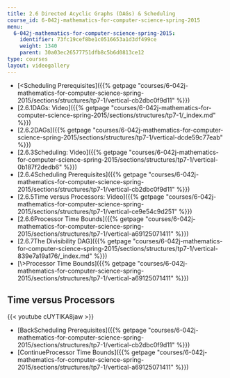 ```yaml
---
title: 2.6 Directed Acyclic Graphs (DAGs) & Scheduling
course_id: 6-042j-mathematics-for-computer-science-spring-2015
menu:
  6-042j-mathematics-for-computer-science-spring-2015:
    identifier: 73fc19cef8be1c0516653a1d3df499ce
    weight: 1340
    parent: 30a03ec26577751dfb8c5b6d0813ce12
type: courses
layout: videogallery
---
```

*   [<Scheduling Prerequisites]({{% getpage "courses/6-042j-mathematics-for-computer-science-spring-2015/sections/structures/tp7-1/vertical-cb2dbc0f9d11" %}})
*   [2.6.1DAGs: Video]({{% getpage "courses/6-042j-mathematics-for-computer-science-spring-2015/sections/structures/tp7-1/_index.md" %}})
*   [2.6.2DAGs]({{% getpage "courses/6-042j-mathematics-for-computer-science-spring-2015/sections/structures/tp7-1/vertical-dcde59c77eab" %}})
*   [2.6.3Scheduling: Video]({{% getpage "courses/6-042j-mathematics-for-computer-science-spring-2015/sections/structures/tp7-1/vertical-0b187f2dedb6" %}})
*   [2.6.4Scheduling Prerequisites]({{% getpage "courses/6-042j-mathematics-for-computer-science-spring-2015/sections/structures/tp7-1/vertical-cb2dbc0f9d11" %}})
*   [2.6.5Time versus Processors: Video]({{% getpage "courses/6-042j-mathematics-for-computer-science-spring-2015/sections/structures/tp7-1/vertical-ce9e54c9d251" %}})
*   [2.6.6Processor Time Bounds]({{% getpage "courses/6-042j-mathematics-for-computer-science-spring-2015/sections/structures/tp7-1/vertical-a69125071411" %}})
*   [2.6.7The Divisibility DAG]({{% getpage "courses/6-042j-mathematics-for-computer-science-spring-2015/sections/structures/tp7-1/vertical-839e7a19a176/_index.md" %}})
*   [\\>Processor Time Bounds]({{% getpage "courses/6-042j-mathematics-for-computer-science-spring-2015/sections/structures/tp7-1/vertical-a69125071411" %}})

Time versus Processors
----------------------

{{< youtube cUYTlKA8jaw >}}

*   [BackScheduling Prerequisites]({{% getpage "courses/6-042j-mathematics-for-computer-science-spring-2015/sections/structures/tp7-1/vertical-cb2dbc0f9d11" %}})
*   [ContinueProcessor Time Bounds]({{% getpage "courses/6-042j-mathematics-for-computer-science-spring-2015/sections/structures/tp7-1/vertical-a69125071411" %}})